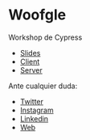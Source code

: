 # Woofgle
Workshop de Cypress

* [Slides](https://docs.google.com/presentation/d/1XeYljx8zXDcps5vrfPC-2d1DCGvH58PCqHndZ3OJWUw/edit?usp=sharing)
* [Client](https://github.com/goncy/woofgle/packages/client)
* [Server](https://github.com/goncy/woofgle/packages/server)

Ante cualquier duda:
* [Twitter](https://twitter.com/goncy)
* [Instagram](https://www.instagram.com/goncy.js/)
* [Linkedin](https://www.linkedin.com/in/gonzalopozzo/)
* [Web](http://gonzalopozzo.com)
